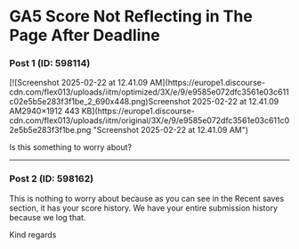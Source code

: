 # GA5 Score Not Reflecting in The Page After Deadline

### Post 1 (ID: 598114)

[![Screenshot 2025-02-22 at 12.41.09 AM](https://europe1.discourse-
cdn.com/flex013/uploads/iitm/optimized/3X/e/9/e9585e072dfc3561e03c611c02e5b5e283f3f1be_2_690x448.png)Screenshot
2025-02-22 at 12.41.09 AM2940×1912 443 KB](https://europe1.discourse-
cdn.com/flex013/uploads/iitm/original/3X/e/9/e9585e072dfc3561e03c611c02e5b5e283f3f1be.png
"Screenshot 2025-02-22 at 12.41.09 AM")

Is this something to worry about?


---

### Post 2 (ID: 598162)

This is nothing to worry about because as you can see in the Recent saves
section, it has your score history. We have your entire submission history
because we log that.

Kind regards

